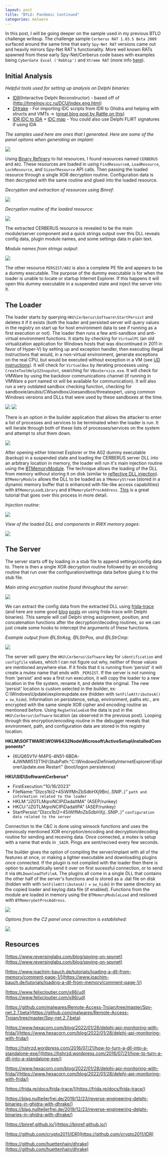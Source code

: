 ```yaml
---
layout: post
title: "BTLO: Pandemic Continued"
categories: malware
---
```


In this post, I will be going deeper on the sample used in my previous BTLO challenge writeup. The challenge sample `Cerberus RAT 1.03.5 Beta 2009` surfaced around the same time that early `Spy-Net RAT` versions came out and heavily mirrors Spy-Net RAT's functionality. More well known RATs spawned from these early Spy-Net/Cerberus code bases with examples being `CyberGate Excel ('Rebhip')` and `Xtreme RAT` (more info [here](https://www.reversinglabs.com/blog/spying-on-spynet)).


## Initial Analysis

*Helpful tools used for setting up analysis on Delphi binaries:*
- [IDR](https://github.com/crypto2011/IDR)(Interactive Delphi Reconstructor) - based off of (http://hmelnov.icc.ru/DCU/index.eng.html)
- [DHrake](https://github.com/huettenhain/dhrake) - For importing IDC scripts from IDR to Ghidra and helping with structs and VMTs -> ([great blog post by Rattle on this](https://blag.nullteilerfrei.de/2019/12/23/reverse-engineering-delphi-binaries-in-ghidra-with-dhrake/))
- [IDR IDC to IDA](https://github.com/threatlabz/tools/blob/main/danabot/idr_idc_to_idapy.py) + [IDC map](https://github.com/threatlabz/tools/blob/main/danabot/idr_map_to_idapy.py) - You could also use Delphi FLIRT signatures if using IDA

*The samples used here are ones that I generated. Here are some of the panel options when generating an implant:*

![](../media/pandemic/builder_ss.png)

Using [Binary Refinery](https://binref.github.io/) to list resources, I found resources named `CERBERUS` and `A02`. These resources are loaded in using `FindResourceA`, `LoadResource`, `LockResource`, and `SizeofResource` API calls. Then passing the loaded resource through a single XOR decryption routine. Configuration data is then decrypted with the same routine and glued into the loaded resource.

*Decryption and extraction of resources using Binref:*

![](../media/pandemic/extract_resources.png)

*Decryption routine of the loaded resource:*

![](../media/pandemic/decrypt_server.png)

The extracted CERBERUS resource is revealed to be the main module/server component and a quick strings output over this DLL reveals config data, plugin module names, and some settings data in plain text. 

*Module names from strings output:*

![](../media/pandemic/modules.png)

The other resource `PERSIST/A02` is also a complete PE file and appears to be a dummy executable. The purpose of the dummy executable is for when the loader is unable to locate or startup Internet Explorer. If this happens it will open this dummy executable in a suspended state and inject the server into it. 

## The Loader

The loader starts by querying `HKU\Cerberus\Software\StartPersist` and deletes it if it exists (both the loader and persisted server will query values in the registry on start up for host environment data to see if running as a first execution or not). The loader then runs a few anti-sandbox and anti-virtual environment functions. It starts by checking for `VirtualPC` (an old virtualization application for Windows hosts that was discontinued in 2011 in favor of Hyper-V) by setting up and exception handler, then executing illegal instructions that would, in a non-virtual environment, generate exceptions on the real CPU, but would be executed without exception in a VM (see [UD instructions](https://www.felixcloutier.com/x86/ud)). It will check for `VirtualBox` by iterating processes using `CreateToolHelp32Snapshot`, searching for `VBoxService.exe`. It will check for VMWare by using the backdoor communications channel (if running in VMWare a port named `VX` will be available for communication). It will also run a very outdated sandbox checking function, checking for sandboxie/anubis/CWsandbox/Joesandbox/threatexpert, using common Windows versions and DLLs that were used by these sandboxes at the time.

![](../media/pandemic/anti_vmsandboxspli2.png)
![](../media/pandemic/anti_vmsandboxspl1.png)

There is an option in the builder application that allows the attacker to enter a list of processes and services to be terminated when the loader is run. It will iterate through both of these lists of processes/services on the system and attempt to shut them down.

![](../media/pandemic/remove_procs.png)

After opening either Internet Explorer or the A02 dummy executable (backup) in a suspended state and loading the CERBERUS server DLL into an arbitrary location in memory, the loader will run it's main injection routine using the [BTMemoryModule](https://github.com/DSPlayer/memorymodule). The technique allows the loading of the DLL from memory without storing it on disk (similar to [reflective DLL injection](https://github.com/stephenfewer/ReflectiveDLLInjection)). `BTMemoryModule` allows the DLL to be loaded as a `TMemoryStream` (stored in a dynamic memory buffer that is enhanced with file-like access capabilities) with `BTMemoryLoadLibrary` and `BTMemoryGetProcAddress`. [This](https://www.joachim-bauch.de/tutorials/loading-a-dll-from-memory/comment-page-1/) is a great tutorial that goes over this process in more detail. 

*Injection routine:*

![](../media/pandemic/in_memory_dll_injection.png)

*View of the loaded DLL and components in RWX memory pages:*

![](../media/pandemic/dllentry.png)

## The Server

The server starts off by loading in a stub file to append settings/config data to. There is then a single XOR decryption routine followed by an encoding routine that run over the configuration/settings data before gluing it to the stub file. 

*Main string encryption routine found throughout the server:*

![](../media/pandemic/encryption_routine.png)

We can extract the config data from the extracted DLL using [frida-trace](https://frida.re/docs/frida-trace/) (and here are some good [blog](https://www.hexacorn.com/blog/2022/01/28/delphi-api-monitoring-with-frida/) [posts](https://www.hexacorn.com/blog/2022/02/20/delphi-api-monitoring-with-frida-part-3/) on using frida-trace with Delphi binaries). This sample will call Delphi string assignment, position, and concatenation functions after the decryption/decoding routines, so we can just create some hooks to intercept the arguments of these functions.

*Example output from @LStrAsg, @LStrPos, and @LStrCmp:*

![](../media/pandemic/trace_output.png)

The server will query the `HKU\Cerberus\Software` key for `identification` and `configfile` values, which I can not figure out why, neither of those values are mentioned anywhere else. If it finds that it is running from 'persist' it will create a mutex name that ends with `_PERSIST`. If the server is not running from 'persist' and was a first run execution, it will copy the loader to a new location in the file system, rename it, and delete the original. The new 'persist' location is custom selected in the builder, ex: C:\Windows\Update\iexploreupdate.exe (hidden with `SetFileAttributesA()` + `sw_hide`). Information on persistence, setup, environment, paths etc., are encrypted with the same simple XOR cipher and encoding routine as mentioned before. Using `RegSetValueExA` the data is put in the `HKU\Cerberus\Software` location (as observed in the previous post). Looping through this encryption/encoding routine in the debugger reveals that environment, path, and configuration data are stored in this registry location.

**HKLM\SOFTWARE\WOW6432Node\Microsoft\ActiveSetup\InstalledComponents\***
 * {6UQ65V1V-M4PS-4N51-6BDA-4JWNMI513T1H}\StubPath:"C:\Windows\DefinietlyInternetExplorer\IExplorerUpdate.exe Restart" (boot/logon persistence)

**HKU\SID\Software\Cerberus\***
 * FirstExecution:"10/16/2023" 
 * FileName:"Dlzcs1bl2+45iWIfMnZbSdbHXj9Bn(..SNIP..)" `path and information related to the loader`
 * HKLM:"JZGTLMqroNCIPiDadaltMA" (ASEP/runkey)
 * HKCU:"JZGTLMqroNCIPiDadaltPA" (ASEP/runkey)
 * StartPersist:"Dlzcs1bl2+45iWIfMnZbSdbHXj(..SNIP..)" `configuration data related to the server`

Connection to the C&C is done using winsock functions and uses the previously mentioned XOR encryption/encoding and decryption/decoding routine for sending and receving data. Once connected, a mutex is setup with a name that ends in `_SAIR`. Pings are sent/recived every few seconds. 

The builder gives the option of compiling the server/implant with all of the features at once, or making a lighter executable and downloading plugins once connected. If the plugin is not compiled with the loader then there is option to automatically send it over on first sucessful connection, or to send it via `URLDownloadToFileA`. The plugins all come in a single DLL that contains the other half of the server's functions and is stored as a .dat file on disk (hidden with with `SetFileAttributesA()` + `sw_hide`) in the same directory as the copied loader and keylog data file (if enabled). Functions from the module are loaded in memory using the `BTMemoryModuleLoad` and resloved with `BTMemoryGetProcAddress`.

![](../media/pandemic/plugin_load.png)

*Options from the C2 panel once connection is established:*

![](../media/pandemic/c2_options.png)

## Resources 

[https://www.reversinglabs.com/blog/spying-on-spynet](https://www.reversinglabs.com/blog/spying-on-spynet)

[https://www.joachim-bauch.de/tutorials/loading-a-dll-from-memory/comment-page-1/](https://www.joachim-bauch.de/tutorials/loading-a-dll-from-memory/comment-page-1/)

[https://www.felixcloutier.com/x86/ud](https://www.felixcloutier.com/x86/ud)

[https://github.com/malwares/Remote-Access-Trojan/tree/master/Spy-net.2.7.beta](https://github.com/malwares/Remote-Access-Trojan/tree/master/Spy-net.2.7.beta)

[https://www.hexacorn.com/blog/2022/01/28/delphi-api-monitoring-with-frida/](https://www.hexacorn.com/blog/2022/01/28/delphi-api-monitoring-with-frida/) 

[https://hshrzd.wordpress.com/2016/07/21/how-to-turn-a-dll-into-a-standalone-exe/](https://hshrzd.wordpress.com/2016/07/21/how-to-turn-a-dll-into-a-standalone-exe/)

[https://www.hexacorn.com/blog/2022/01/28/delphi-api-monitoring-with-frida/](https://www.hexacorn.com/blog/2022/01/28/delphi-api-monitoring-with-frida/)

[https://frida.re/docs/frida-trace/](https://frida.re/docs/frida-trace/)

[https://blag.nullteilerfrei.de/2019/12/23/reverse-engineering-delphi-binaries-in-ghidra-with-dhrake/](https://blag.nullteilerfrei.de/2019/12/23/reverse-engineering-delphi-binaries-in-ghidra-with-dhrake/)

[https://binref.github.io/](https://binref.github.io/)

[https://github.com/crypto2011/IDR](https://github.com/crypto2011/IDR) 

[https://github.com/huettenhain/dhrake](https://github.com/huettenhain/dhrake)

